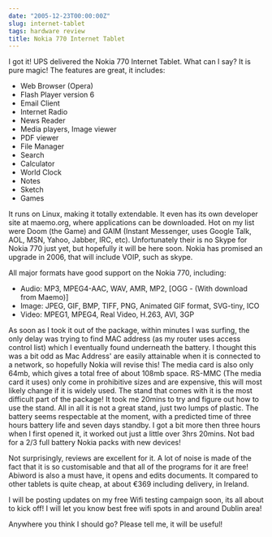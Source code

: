 ```yaml
---
date: "2005-12-23T00:00:00Z"
slug: internet-tablet
tags: hardware review
title: Nokia 770 Internet Tablet
---
```


I got it! UPS delivered the Nokia 770 Internet Tablet. What can I say? It is
pure magic! The features are great, it includes:

* Web Browser (Opera) 
* Flash Player version 6
* Email Client
* Internet Radio
* News Reader
* Media players, Image viewer
* PDF viewer
* File Manager
* Search
* Calculator
* World Clock
* Notes
* Sketch
* Games

It runs on Linux, making it totally extendable. It even has its own developer
site at maemo.org, where applications can be downloaded. Hot  on my list were
Doom (the Game) and GAIM (Instant Messenger, uses Google Talk, AOL, MSN,
Yahoo, Jabber, IRC, etc). Unfortunately their is no Skype for Nokia 770 just
yet, but hopefully it will be here soon. Nokia has promised an upgrade in
2006, that will include VOIP, such as skype.

All major formats have good support on the Nokia 770, including: 

* Audio: MP3, MPEG4-AAC, WAV, AMR, MP2, [OGG - (With download from Maemo)]
* Image: JPEG, GIF, BMP, TIFF, PNG, Animated GIF format, SVG-tiny, ICO
* Video: MPEG1, MPEG4, Real Video, H.263, AVI, 3GP


As soon as I took it out of the package, within minutes I was surfing,  the
only delay was trying to find MAC address (as my router uses access  control
list) which I eventually found underneath the battery. I thought this was a
bit odd as Mac Address' are easily attainable when it is connected to a
network, so hopefully Nokia will revise this! The media card is also only
64mb, which gives a total free of about 108mb space. RS-MMC (The media card it
uses) only come in prohibitive sizes and are expensive, this will most likely
change if it is widely used. The stand that comes with it is the most
difficult part of the package! It took me 20mins to try and figure out how to
use the stand. All in all it is not a great stand, just two lumps of plastic.
The battery seems respectable at the moment, with a predicted time of three
hours battery life and seven days standby. I got a bit more then three hours
when I first opened it, it worked out just a little over 3hrs 20mins. Not bad
for a 2/3 full battery Nokia packs with new devices!

Not surprisingly, reviews are excellent for it. A lot of noise is made  of the
fact that it is so customisable and that all of the programs for it are free!
Abiword is also a must have, it opens and edits documents. It compared to
other tablets is quite cheap, at about €369 including delivery, in Ireland.

I will be posting updates on my free Wifi testing campaign soon, its all about
to kick off! I will let you know best free wifi spots in and around Dublin
area!

Anywhere you think I should go? Please tell me, it will be useful!

